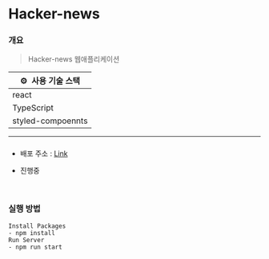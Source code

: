 # Hacker-news

### 개요

> Hacker-news 웹애플리케이션

| ⚙️  사용 기술 스택 |
| ------------------ |
| react              |
| TypeScript         |
| styled-compoennts  |

---

###

- 배포 주소 : [Link](https://fancy-capybara-34a15c.netlify.app/)

- 진행중

  </br>

### 실행 방법

    Install Packages
    - npm install
    Run Server
    - npm run start
